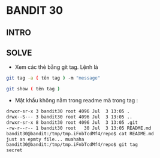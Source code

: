 # BANDIT 30

## INTRO

## SOLVE 

- Xem các thẻ bằng git tag. Lệnh là 
```bash
git tag -a ( tên tag ) -m "message" 

git show ( tên tag )
```
- Mật khẩu không nằm trong readme mà trong tag :
```bash
drwxr-sr-x 3 bandit30 root 4096 Jul  3 13:05 .
drwx--S--- 3 bandit30 root 4096 Jul  3 13:05 ..
drwxr-sr-x 8 bandit30 root 4096 Jul  3 13:05 .git
-rw-r--r-- 1 bandit30 root   30 Jul  3 13:05 README.md
bandit30@bandit:/tmp/tmp.iFnbTcdMf4/repo$ cat README.md 
just an epmty file... muahaha
bandit30@bandit:/tmp/tmp.iFnbTcdMf4/repo$ git tag
secret
```
